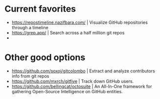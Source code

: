 # Current favorites
- https://repostimeline.nazifbara.com/ | Visualize GitHub repositories through a timeline
- https://grep.app/ | Search across a half million git repos
- 
# Other good options
- https://github.com/soxoj/gitcolombo | Extract and analyze contributors info from git repos
- https://github.com/mxrch/gitfive | Track down GitHub users.
- https://github.com/bellingcat/octosuite | An All-In-One framework for gathering Open-Source Intelligence on GitHub entities.
  
